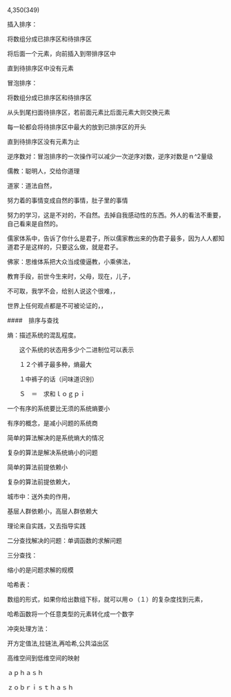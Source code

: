 4,350(349)



插入排序：

将数组分成已排序区和待排序区

将后面一个元素，向前插入到带排序区中

直到待排序区中没有元素



冒泡排序：

将数组分成已排序区和待排序区

从头到尾扫面待排序区，若前面元素比后面元素大则交换元素

每一轮都会将待排序区中最大的放到已排序区的开头

直到待排序区没有元素为止



逆序数对：冒泡排序的一次操作可以减少一次逆序对数，逆序对数是ｎ^2量级



儒教：聪明人，交给你道理

道家：道法自然，

努力着的事情变成自然的事情，肚子里的事情

努力的学习，这是不对的，不自然。去掉自我感动性的东西。外人的看法不重要，自己看来是自然的。



儒家体系中，告诉了你什么是君子，所以儒家教出来的伪君子最多，因为人人都知道君子是这样的，只要这么做，就是君子。

佛家：思维体系把大众当成傻逼教，小乘佛法，

教育手段，前世今生来时，父母，现在，儿子，

不可取，我学不会，给别人说这个很难，，



世界上任何观点都是不可被论证的，，



####　排序与查找



熵：描述系统的混乱程度。

　　这个系统的状态用多少个二进制位可以表示

　　１２个裤子最多种，熵最大　

　　１中裤子的话（问味道识别）

　　Ｓ　＝　求和ｌｏｇｐｉ

一个有序的系统要比无须的系统熵要小

有序的概念，是减小问题的系统商



简单的算法解决的是系统熵大的情况

复杂的算法是解决系统熵小的问题

简单的算法前提依赖小

复杂的算法前提依赖大，

城市中：送外卖的作用，

基层人群依赖小，高层人群依赖大	



理论来自实践，又去指导实践



二分查找解决的问题：单调函数的求解问题



三分查找：



缩小的是问题求解的规模



哈希表：

数组的形式，如果你给出数组下标，就可以用ｏ（１）的复杂度找到元素，



哈希函数将一个任意类型的元素转化成一个数字



冲突处理方法：

开方定值法,拉链法,再哈希,公共溢出区



高维空间到低维空间的映射





ａｐｈａｓｈ



ｚｏｂｒｉｓｔｈａｓｈ

